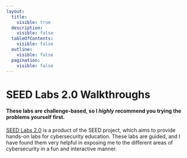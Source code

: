 ```yaml
---
layout:
  title:
    visible: true
  description:
    visible: false
  tableOfContents:
    visible: false
  outline:
    visible: false
  pagination:
    visible: false
---
```


# SEED Labs 2.0 Walkthroughs

#### These labs are challenge-based, so I _highly_ recommend you trying the problems yourself first.

[SEED Labs 2.0](https://seedsecuritylabs.org/Labs\_20.04/) is a product of the SEED project, which aims to provide hands-on labs for cybersecurity education. These labs are guided, and I have found them very helpful in exposing me to the different areas of cybersecurity in a fun and interactive manner.

